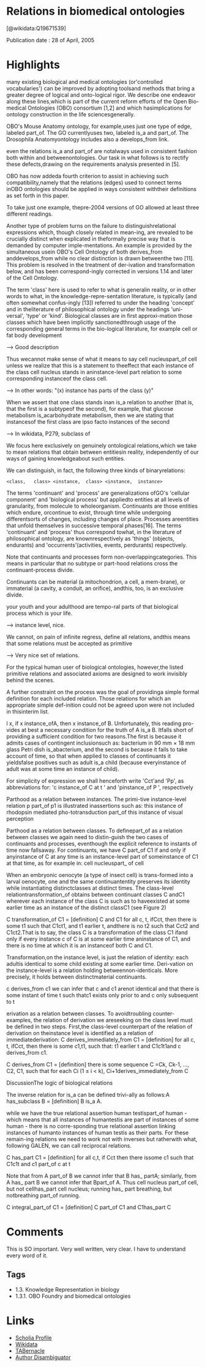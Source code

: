 
Relations in biomedical ontologies
==================================
  
  [@wikidata:Q19671539]  
  
Publication date : 28 of April, 2005  

# Highlights

many existing biological and medical ontologies (or'controlled vocabularies') can be improved by adopting toolsand methods that bring a greater degree of logical and onto-logical  rigor.  We  describe  one  endeavor  along  these  lines,which  is  part  of  the  current  reform  efforts  of  the  Open  Bio-medical  Ontologies  (OBO)  consortium  [1,2]  and  which  hasimplications  for  ontology  construction  in  the  life  sciencesgenerally.

 OBO's  Mouse  Anatomy  ontology,  for  example,uses just one type of edge, labeled part_of. The GO currentlyuses two, labeled is_a and part_of. The Drosophila Anatomyontology  includes  also  a  develops_from link.

 even  the  relations  is_a and part_of are  notalways  used  in  consistent  fashion  both  within  and  betweenontologies. Our task in what follows is to rectify these defects,drawing on the requirements analysis presented in [5].

OBO has now addeda  fourth  criterion  to  assist  in  achieving  such  compatibility,namely  that  the  relations  (edges)  used  to  connect  terms  inOBO  ontologies  should  be  applied  in  ways  consistent  withtheir definitions as set forth in this paper.

 To  take  just  one  example,  thepre-2004 versions of GO allowed at least three different readings.


Another  type  of  problem  turns  on  the  failure  to  distinguishrelational expressions which, though closely related in mean-ing, are revealed to be crucially distinct when explicated in theformally  precise  way  that  is  demanded  by  computer  imple-mentations. An example is provided by the simultaneous usein    OBO's    Cell    Ontology    of    both    derives_from anddevelops_from while  no  clear  distinction  is  drawn  betweenthe two [11]. This problem is resolved in the treatment of der-ivation and transformation below, and has been correspond-ingly corrected in versions 1.14 and later of the Cell Ontology.

The term 'class' here is used to refer to what is generalin reality, or in other words to what, in the knowledge-repre-sentation literature, is typically (and often somewhat confus-ingly [13]) referred to under the heading 'concept' and in theliterature of philosophical ontology under the headings 'uni-versal', 'type' or 'kind'. Biological classes are in first approxi-mation  those  classes  which  have  been  implicitly  sanctionedthrough usage of the corresponding general terms in the bio-logical literature, for example cell or fat body development

--> Good description

Thus wecannot make sense of what it means to say cell nucleuspart_of  cell  unless  we  realize  that  this  is  a  statement  to  theeffect that each instance of the class cell nucleus stands in aninstance-level  part  relation  to  some  corresponding  instanceof the class cell.

--> In other words: "(x) instance has parts of the class (y)"


When we assert that one class stands inan is_a relation to another (that is, that the first is a subtypeof  the  second),  for  example,  that  glucose  metabolism  is_acarbohydrate metabolism, then we are stating that instancesof the first class are ipso facto instances of the second

--> In wikidata, P279, subclass of

We focus here exclusively on genuinely ontological relations,which we take to mean relations that obtain between entitiesin  reality,  independently  of  our  ways  of  gaining  knowledgeabout  such  entities.

We can distinguish, in fact, the following three kinds of binaryrelations: 

`<class,   class> <instance,  class> <instance,  instance>`

The  terms  'continuant'  and  'process'  are  generalizations  ofGO's 'cellular component' and 'biological process' but appliedto entities at all levels of granularity, from molecule to wholeorganism.  Continuants  are  those  entities  which  endure,  orcontinue  to  exist,  through  time  while  undergoing  differentsorts  of  changes,  including  changes  of  place.  Processes  areentities that unfold themselves in successive temporal phases[16]. The terms 'continuant' and 'process' thus correspond towhat,  in  the  literature  of  philosophical  ontology,  are  knownrespectively  as  'things'  (objects,  endurants)  and  'occurrents'(activities,  events,  perdurants)  respectively. 


Note  that  continuants  and  processes  form  non-overlappingcategories. This means in particular that no subtype or part-hood  relations  cross  the  continuant-process  divide.

Continuants can be material (a mitochondrion, a cell, a mem-brane),  or  immaterial (a  cavity,  a  conduit,  an  orifice),  andthis, too, is an exclusive divide.


your youth and your adulthood are tempo-ral parts of that biological process which is your life.

--> instance level, nice.

We cannot, on pain of infinite regress, define all relations, andthis means that some relations must be accepted as primitive

--> Very nice set of relations.


For the typical human user of biological ontologies, however,the   listed   primitive   relations   and   associated   axioms   are designed  to  work  invisibly  behind  the  scenes.

A further constraint on the process was the goal of providinga  simple  formal  definition  for  each  included  <class-class>relation. Those relations for which an appropriate simple def-inition  could  not  be  agreed  upon  were  not  included  in  thisinterim   list.

l x, if x instance_ofA,  then  x instance_of B.  Unfortunately,  this  reading  pro-vides at best a necessary condition for the truth of A is_a B. Itfalls short of providing a sufficient condition for two reasons.The  first  is  because  it  admits  cases  of  contingent  inclusionsuch as: bacterium in 90 mm × 18 mm glass Petri dish is_abacterium, and the second is because it fails to take account of time, so that when applied to classes of continuants it yieldsfalse   positives   such   as   adult   is_a   child   (because   everyinstance of adult was at some time an instance of child).

For  simplicity  of  expression  we  shall  henceforth  write  'Cct'and 'Pp', as abbreviations for: 'c instance_of C at t ' and 'pinstance_of P ', respectively


Parthood as a relation between instances. The primi-tive  instance-level  relation  p part_of p1 is  illustrated  inassertions such as: this instance of rhodopsin mediated pho-totransduction part_of this instance of visual perception

Parthood  as  a  relation  between  classes.  To  definepart_of as a relation between classes we again need to distin-guish  the  two  cases  of  continuants  and  processes,  eventhough  the  explicit  reference  to  instants  of  time  now  fallsaway. For continuants, we have C part_of C1 if and only if anyinstance  of  C at  any  time  is  an  instance-level  part  of  someinstance  of  C1 at  that  time,  as  for  example  in:  cell  nucleuspart_ of cell


When an embryonic oenocyte (a type of insect cell) is trans-formed into a larval oenocyte, one and the same continuantentity   preserves   its   identity   while   instantiating   distinctclasses     at     distinct     times.     The     class-level     relationtransformation_of obtains between continuant classes C andC1 wherever  each  instance  of  the  class  C is such as to haveexisted at some earlier time as an instance of the distinct classC1 (see Figure 2)


C transformation_of C1 = [definition] C and C1 for all c, t, ifCct, then there is some t1 such that C1ct1, and t1 earlier t, andthere is no t2 such that Cct2 and C1ct2.That is to say, the class C is a transformation of the class C1 ifand  only  if  every  instance  c of C is  at  some  earlier  time  aninstance of C1, and there is no time at which it is an instanceof both C and C1.


Transformation,on the instance level, is just the relation of identity: each adultis identical to some child existing at some earlier time. Deri-vation  on  the  instance-level  is  a  relation  holding  betweennon-identicals.  More  precisely,  it  holds  between  distinctmaterial  continuants.


c derives_from c1 we  can  infer  that  c and c1 arenot identical and that there is some instant of time t such thatc1 exists only prior to and c only subsequent to t


erivation  as  a  relation  between  classes.  To  avoidtroubling counter-examples, the relation of derivation we areseeking on the class level must be defined in two steps. First,the class-level counterpart of the relation of derivation on theinstance   level   is   identified   as   a   relation   of   immediatederivation:
C  derives_immediately_from  C1 =  [definition]  for  all  c, t,  ifCct, then there is some c1,t1, such that: t1 earlier t and C1c1t1and c derives_from c1.


C derives_from C1 = [definition] there is some sequence C =Ck, Ck-1,  ...,  C2, C1,  such  that  for  each  Ci (1 ≤  i  <  k),  Ci+1derives_immediately_from C

DiscussionThe logic of biological relations

The  inverse  relation  for  is_a can be defined trivi-ally as follows:A has_subclass B = [definition] B is_a A.

while we have the true relational assertion human testispart_of  human  -  which  means  that  all  instances  of  humantestis are part of instances of some human - there is no corre-sponding true relational assertion linking instances of humanto instances of human testis as their parts. For these remain-ing  relations  we  need  to  work  not  with  inverses  but  ratherwith what, following GALEN, we can call reciprocal relations.

C  has_part  C1  =  [definition]  for  all  c,t,  if  Cct  then  there  issome c1 such that C1c1t and c1 part_of c at t


Note that from A part_of B we cannot infer that B has_ partA;  similarly,  from  A  has_  part  B  we  cannot  infer  that  Bpart_of   A.   Thus   cell   nucleus   part_of   cell,   but   not   cellhas_part cell nucleus; running has_ part breathing, but notbreathing part_of running.

C  integral_part_of  C1 =  [definition]  C  part_of  C1 and C1has_part C



# Comments
This is SO important. Very well written, very clear. I have to understand every word of it.



## Tags
- 1.3. Knowledge Representation in biology
- 1.3.1. OBO Foundry and biomedical ontologies

# Links
  
 * [Scholia Profile](https://scholia.toolforge.org/work/Q19671539)  
 * [Wikidata](https://www.wikidata.org/wiki/Q19671539)  
 * [TABernacle](https://tabernacle.toolforge.org/?#/tab/manual/Q19671539/P921%3BP4510)  
 * [Author Disambiguator](https://author-disambiguator.toolforge.org/work_item_oauth.php?id=Q19671539&batch_id=&match=1&author_list_id=&doit=Get+author+links+for+workhttps://tabernacle.toolforge.org/?#/tab/manual/Q19671539/P921%3BP4510)  
